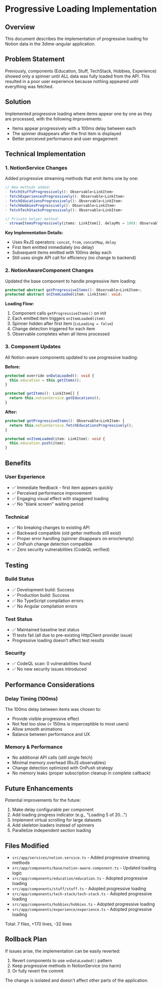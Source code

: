 # Progressive Loading Implementation

## Overview
This document describes the implementation of progressive loading for Notion data in the 3dime-angular application.

## Problem Statement
Previously, components (Education, Stuff, TechStack, Hobbies, Experience) showed only a spinner until ALL data was fully loaded from the API. This resulted in a poor user experience because nothing appeared until everything was fetched.

## Solution
Implemented progressive loading where items appear one by one as they are processed, with the following improvements:
- Items appear progressively with a 100ms delay between each
- The spinner disappears after the first item is displayed
- Better perceived performance and user engagement

## Technical Implementation

### 1. NotionService Changes
Added progressive streaming methods that emit items one by one:

```typescript
// New methods added:
- fetchStuffsProgressively(): Observable<LinkItem>
- fetchExperiencesProgressively(): Observable<LinkItem>
- fetchEducationsProgressively(): Observable<LinkItem>
- fetchHobbiesProgressively(): Observable<LinkItem>
- fetchTechStacksProgressively(): Observable<LinkItem>

// Private helper method:
- streamItemsProgressively(items: LinkItem[], delayMs = 100): Observable<LinkItem>
```

**Key Implementation Details:**
- Uses RxJS operators: `concat`, `from`, `concatMap`, `delay`
- First item emitted immediately (no delay)
- Subsequent items emitted with 100ms delay each
- Still uses single API call for efficiency (no change to backend)

### 2. NotionAwareComponent Changes
Updated the base component to handle progressive item loading:

```typescript
protected abstract getProgressiveItems(): Observable<LinkItem>;
protected abstract onItemLoaded(item: LinkItem): void;
```

**Loading Flow:**
1. Component calls `getProgressiveItems()` on init
2. Each emitted item triggers `onItemLoaded(item)`
3. Spinner hidden after first item (`isLoading = false`)
4. Change detection triggered for each item
5. Observable completes when all items processed

### 3. Component Updates
All Notion-aware components updated to use progressive loading:

**Before:**
```typescript
protected override onDataLoaded(): void {
  this.education = this.getItems();
}

protected getItems(): LinkItem[] {
  return this.notionService.getEducations();
}
```

**After:**
```typescript
protected getProgressiveItems(): Observable<LinkItem> {
  return this.notionService.fetchEducationsProgressively();
}

protected onItemLoaded(item: LinkItem): void {
  this.education.push(item);
}
```

## Benefits

### User Experience
- ✅ Immediate feedback - first item appears quickly
- ✅ Perceived performance improvement
- ✅ Engaging visual effect with staggered loading
- ✅ No "blank screen" waiting period

### Technical
- ✅ No breaking changes to existing API
- ✅ Backward compatible (old getter methods still exist)
- ✅ Proper error handling (spinner disappears on error/empty)
- ✅ OnPush change detection compatible
- ✅ Zero security vulnerabilities (CodeQL verified)

## Testing

### Build Status
- ✅ Development build: Success
- ✅ Production build: Success
- ✅ No TypeScript compilation errors
- ✅ No Angular compilation errors

### Test Status
- ✅ Maintained baseline test status
- 11 tests fail (all due to pre-existing HttpClient provider issue)
- Progressive loading doesn't affect test results

### Security
- ✅ CodeQL scan: 0 vulnerabilities found
- ✅ No new security issues introduced

## Performance Considerations

### Delay Timing (100ms)
The 100ms delay between items was chosen to:
- Provide visible progressive effect
- Not feel too slow (< 150ms is imperceptible to most users)
- Allow smooth animations
- Balance between performance and UX

### Memory & Performance
- No additional API calls (still single fetch)
- Minimal memory overhead (RxJS observables)
- Change detection optimized with OnPush strategy
- No memory leaks (proper subscription cleanup in complete callback)

## Future Enhancements
Potential improvements for the future:
1. Make delay configurable per component
2. Add loading progress indicator (e.g., "Loading 5 of 20...")
3. Implement virtual scrolling for large datasets
4. Add skeleton loaders instead of spinners
5. Parallelize independent section loading

## Files Modified
- `src/app/services/notion.service.ts` - Added progressive streaming methods
- `src/app/components/base/notion-aware.component.ts` - Updated loading logic
- `src/app/components/education/education.ts` - Adopted progressive loading
- `src/app/components/stuff/stuff.ts` - Adopted progressive loading
- `src/app/components/tech-stack/tech-stack.ts` - Adopted progressive loading
- `src/app/components/hobbies/hobbies.ts` - Adopted progressive loading
- `src/app/components/experience/experience.ts` - Adopted progressive loading

Total: 7 files, +170 lines, -32 lines

## Rollback Plan
If issues arise, the implementation can be easily reverted:
1. Revert components to use `onDataLoaded()` pattern
2. Keep progressive methods in NotionService (no harm)
3. Or fully revert the commit

The change is isolated and doesn't affect other parts of the application.

